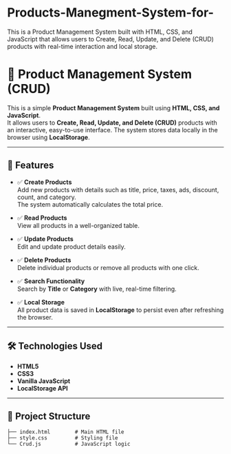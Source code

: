 # Products-Manegment-System-for-
This is a Product Management System built with HTML, CSS, and JavaScript that allows users to Create, Read, Update, and Delete (CRUD) products with real-time interaction and local storage.
# 🛒 Product Management System (CRUD)

This is a simple **Product Management System** built using **HTML, CSS, and JavaScript**.  
It allows users to **Create, Read, Update, and Delete (CRUD)** products with an interactive, easy-to-use interface. The system stores data locally in the browser using **LocalStorage**.

---

## 🚀 Features

- ✅ **Create Products**  
  Add new products with details such as title, price, taxes, ads, discount, count, and category.  
  The system automatically calculates the total price.

- ✅ **Read Products**  
  View all products in a well-organized table.

- ✅ **Update Products**  
  Edit and update product details easily.

- ✅ **Delete Products**  
  Delete individual products or remove all products with one click.

- ✅ **Search Functionality**  
  Search by **Title** or **Category** with live, real-time filtering.

- ✅ **Local Storage**  
  All product data is saved in **LocalStorage** to persist even after refreshing the browser.

---

## 🛠️ Technologies Used

- **HTML5**
- **CSS3**
- **Vanilla JavaScript**
- **LocalStorage API**

---

## 📂 Project Structure

```text
├── index.html        # Main HTML file
├── style.css         # Styling file
└── Crud.js           # JavaScript logic
